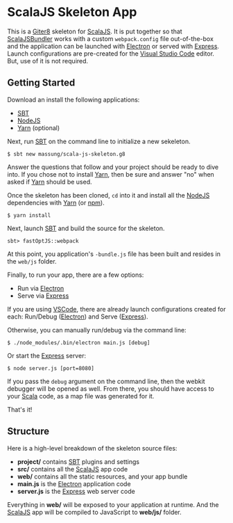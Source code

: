 # ScalaJS Skeleton App

This is a [Giter8][g8] skeleton for [ScalaJS][scalajs]. It is put together so that [ScalaJSBundler][bundler] works with a custom `webpack.config` file out-of-the-box and the application can be launched with [Electron][electron] or served with [Express][express]. Launch configurations are pre-created for the [Visual Studio Code][vscode] editor. But, use of it is not required.

## Getting Started

Download an install the following applications:

* [SBT][sbt]
* [NodeJS][nodejs]
* [Yarn][yarn] (optional)

Next, run [SBT][sbt] on the command line to initialize a new sekeleton.

```
$ sbt new massung/scala-js-skeleton.g8
```

Answer the questions that follow and your project should be ready to dive into. If you chose not to install [Yarn][yarn], then be sure and answer "no" when asked if [Yarn][yarn] should be used.

Once the skeleton has been cloned, `cd` into it and install all the [NodeJS][nodejs] dependencies with [Yarn][yarn] (or [npm][npm]).

```
$ yarn install
```

Next, launch [SBT][sbt] and build the source for the skeleton.

```
sbt> fastOptJS::webpack
```

At this point, you application's `-bundle.js` file has been built and resides in the `web/js` folder.

Finally, to run your app, there are a few options:

* Run via [Electron][electron]
* Serve via [Express][express]

If you are using [VSCode][vscode], there are already launch configurations created for each: Run/Debug ([Electron][electron]) and Serve ([Express][express]).

Otherwise, you can manually run/debug via the command line:

```
$ ./node_modules/.bin/electron main.js [debug]
```

Or start the [Express][express] server:

```
$ node server.js [port=8080]
```

If you pass the `debug` argument on the command line, then the webkit debugger will be opened as well. From there, you should have access to your [Scala][scala] code, as a map file was generated for it.

That's it!

## Structure

Here is a high-level breakdown of the skeleton source files:

* **project/** contains [SBT][sbt] plugins and settings
* **src/** contains all the [ScalaJS][scalajs] app code
* **web/** contains all the static resources, and your app bundle
* **main.js** is the [Electron][electron] application code
* **server.js** is the [Express][express] web server code

Everything in **web/** will be exposed to your application at runtime. And the [ScalaJS][scalajs] app will be compiled to JavaScript to **web/js/** folder.

[g8]:           http://www.foundweekends.org/giter8
[scala]:        http://www.scala.org
[scalajs]:      http://www.scala-js.org
[bundler]:      https://scalacenter.github.io/scalajs-bundler
[nodejs]:       https://nodejs.org
[electron]:     https://electron.atom.io
[express]:      http://expressjs.com
[webpack]:      https://webpack.js.org
[yarn]:         https://yarnpkg.com/en
[npm]:          https://www.npmjs.com
[sbt]:          http://www.scala-sbt.org
[vscode]:       https://code.visualstudio.com
[extension]:    https://marketplace.visualstudio.com/items?itemName=dragos.scala-lsp
